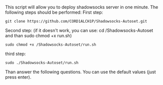 This script will allow you to deploy shadowsocks server in one minute.
The following steps should be performed:
First step:
```
git clone https://github.com/CORD1ALCH1P/Shadowsocks-Autoset.git
```
Second step: (if it doesn't work, you can use: cd /Shadowsocks-Autoset and than sudo chmod +x run.sh)
```
sudo chmod +x /Shadowsocks-Autoset/run.sh
```
third step:
```
sudo ./Shadowsocks-Autoset/run.sh
```
Than answer the following questions. You can use the default values (just press enter).

